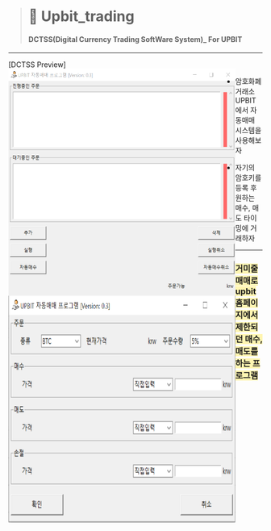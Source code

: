 ># 🎁 Upbit_trading
>#### DCTSS(Digital Currency Trading SoftWare System)_ For UPBIT
---

[DCTSS Preview]<img src="./mainView.png" width ="450" height ="450" align='left'>
<img src="./subView.png" width ="450" height ="450" align='left'>


+ 암호화폐 거래소 UPBIT에서 자동매매 시스템을 사용해보자

+ 자기의 암호키를 등록 후 원하는 매수, 매도 타이밍에 거래하자

---

### <span style='background-color: #fff5b1'> **거미줄 매매로 upbit 홈페이지에서 제한되던 매수, 매도를 하는 프로그램** </span>
